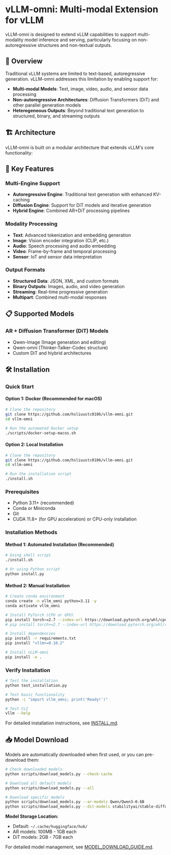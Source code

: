 # vLLM-omni: Multi-modal Extension for vLLM

vLLM-omni is designed to extend vLLM capabilities to support multi-modality model inference and serving, particularly focusing on non-autoregressive structures and non-textual outputs.

## 🎯 Overview

Traditional vLLM systems are limited to text-based, autoregressive generation. vLLM-omni addresses this limitation by enabling support for:

- **Multi-modal Models**: Text, image, video, audio, and sensor data processing
- **Non-autoregressive Architectures**: Diffusion Transformers (DiT) and other parallel generation models
- **Heterogeneous Outputs**: Beyond traditional text generation to structured, binary, and streaming outputs

## 🏗️ Architecture

vLLM-omni is built on a modular architecture that extends vLLM's core functionality:


## 🚀 Key Features

### Multi-Engine Support

- **Autoregressive Engine**: Traditional text generation with enhanced KV-caching
- **Diffusion Engine**: Support for DiT models and iterative generation
- **Hybrid Engine**: Combined AR+DiT processing pipelines

### Modality Processing

- **Text**: Advanced tokenization and embedding generation
- **Image**: Vision encoder integration (CLIP, etc.)
- **Audio**: Speech processing and audio embedding
- **Video**: Frame-by-frame and temporal processing
- **Sensor**: IoT and sensor data interpretation

### Output Formats

- **Structured Data**: JSON, XML, and custom formats
- **Binary Outputs**: Images, audio, and video generation
- **Streaming**: Real-time progressive generation
- **Multipart**: Combined multi-modal responses

## 📋 Supported Models

### AR + Diffusion Transformer (DiT) Models
- Qwen-Image (Image generation and editing)
- Qwen-omni (Thinker-Talker-Codec structure)
- Custom DiT and hiybrid architectures

## 🛠️ Installation

### Quick Start

#### Option 1: Docker (Recommended for macOS)

```bash
# Clone the repository
git clone https://github.com/hsliuustc0106/vllm-omni.git
cd vllm-omni

# Run the automated Docker setup
./scripts/docker-setup-macos.sh
```

#### Option 2: Local Installation

```bash
# Clone the repository
git clone https://github.com/hsliuustc0106/vllm-omni.git
cd vllm-omni

# Run the installation script
./install.sh
```

### Prerequisites

- Python 3.11+ (recommended)
- Conda or Miniconda
- Git
- CUDA 11.8+ (for GPU acceleration) or CPU-only installation

### Installation Methods

#### Method 1: Automated Installation (Recommended)
```bash
# Using shell script
./install.sh

# Or using Python script
python install.py
```

#### Method 2: Manual Installation
```bash
# Create conda environment
conda create -n vllm_omni python=3.11 -y
conda activate vllm_omni

# Install PyTorch (CPU or GPU)
pip install torch>=2.7 --index-url https://download.pytorch.org/whl/cpu  # CPU
# pip install torch>=2.7 --index-url https://download.pytorch.org/whl/cu121  # GPU

# Install dependencies
pip install -r requirements.txt
pip install "vllm>=0.10.2"

# Install vLLM-omni
pip install -e .
```

### Verify Installation

```bash
# Test the installation
python test_installation.py

# Test basic functionality
python -c "import vllm_omni; print('Ready!')"

# Test CLI
vllm --help
```

For detailed installation instructions, see [INSTALL.md](INSTALL.md).

## 📥 Model Download

Models are automatically downloaded when first used, or you can pre-download them:

```bash
# Check downloaded models
python scripts/download_models.py --check-cache

# Download all default models
python scripts/download_models.py --all

# Download specific models
python scripts/download_models.py --ar-models Qwen/Qwen3-0.6B
python scripts/download_models.py --dit-models stabilityai/stable-diffusion-2-1
```

**Model Storage Location:**
- Default: `~/.cache/huggingface/hub/`
- AR models: 100MB - 1GB each
- DiT models: 2GB - 7GB each

For detailed model management, see [MODEL_DOWNLOAD_GUIDE.md](docs/MODEL_DOWNLOAD_GUIDE.md).
